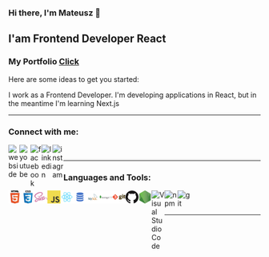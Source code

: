 ### Hi there, I'm Mateusz 👋
I'am Frontend Developer React
---
### My Portfolio [Click][website]
Here are some ideas to get you started:

 I work as a Frontend Developer. I'm developing applications in React, but in the meantime I'm learning Next.js

---

### Connect with me:

[<img align="left" alt="webside" width="22px" src="https://cdn.jsdelivr.net/npm/simple-icons@3.10.0/icons/homeadvisor.svg" />][website]
[<img align="left" alt="youtube" width="22px" src="https://cdn.jsdelivr.net/npm/simple-icons@v3/icons/youtube.svg" />][youtube]
[<img align="left" alt="facebook" width="22px" src="https://cdn.jsdelivr.net/npm/simple-icons@3.10.0/icons/facebook.svg" />][facebook]
[<img align="left" alt="linkedin" width="22px" src="https://cdn.jsdelivr.net/npm/simple-icons@v3/icons/linkedin.svg" />][linkedin]
[<img align="left" alt="instagram" width="22px" src="https://cdn.jsdelivr.net/npm/simple-icons@v3/icons/instagram.svg" />][instagram]

<br />

---
### Languages and Tools:


[<img align="left" alt="HTML5" width="26px" src="https://raw.githubusercontent.com/github/explore/80688e429a7d4ef2fca1e82350fe8e3517d3494d/topics/html/html.png" />][website]
[<img align="left" alt="CSS3" width="26px" src="https://raw.githubusercontent.com/github/explore/80688e429a7d4ef2fca1e82350fe8e3517d3494d/topics/css/css.png" />][website]
[<img align="left" alt="Sass" width="26px" src="https://raw.githubusercontent.com/github/explore/80688e429a7d4ef2fca1e82350fe8e3517d3494d/topics/sass/sass.png" />][website]
[<img align="left" alt="JavaScript" width="26px" src="https://raw.githubusercontent.com/github/explore/80688e429a7d4ef2fca1e82350fe8e3517d3494d/topics/javascript/javascript.png" />][website]
[<img align="left" alt="React" width="26px" src="https://raw.githubusercontent.com/github/explore/80688e429a7d4ef2fca1e82350fe8e3517d3494d/topics/react/react.png" />][website]
[<img align="left" alt="SQL" width="26px" src="https://raw.githubusercontent.com/github/explore/80688e429a7d4ef2fca1e82350fe8e3517d3494d/topics/sql/sql.png" />][website]
[<img align="left" alt="MySQL" width="26px" src="https://raw.githubusercontent.com/github/explore/80688e429a7d4ef2fca1e82350fe8e3517d3494d/topics/mysql/mysql.png" />][website]
[<img align="left" alt="MongoDB" width="26px" src="https://raw.githubusercontent.com/github/explore/80688e429a7d4ef2fca1e82350fe8e3517d3494d/topics/mongodb/mongodb.png" />][website]
[<img align="left" alt="Git" width="26px" src="https://raw.githubusercontent.com/github/explore/80688e429a7d4ef2fca1e82350fe8e3517d3494d/topics/git/git.png" />][website]
[<img align="left" alt="GitHub" width="26px" src="https://raw.githubusercontent.com/github/explore/78df643247d429f6cc873026c0622819ad797942/topics/github/github.png" />][website]
[<img align="left" alt="Node.js" width="26px" src="https://raw.githubusercontent.com/github/explore/80688e429a7d4ef2fca1e82350fe8e3517d3494d/topics/nodejs/nodejs.png" />][website]
[<img align="left" alt="Visual Studio Code" width="26px" src="https://cdn.jsdelivr.net/npm/simple-icons@3.10.0/icons/visualstudio.svg" />][website]
[<img align="left" alt="npm" width="26px" src="https://cdn.jsdelivr.net/npm/simple-icons@3.10.0/icons/npm.svg" />][website]
[<img align="left" alt="git" width="26px" src="https://cdn.jsdelivr.net/npm/simple-icons@3.10.0/icons/git.svg" />][website]

<br />
<br />

---

[website]: https://mateuszkapron.netlify.app
[youtube]: https://www.youtube.com/channel/UCfDIy_8Ig3F_B1-CsNi2lQw?view_as=subscriber
[instagram]: https://www.instagram.com/mateusz.kapron50
[linkedin]: https://www.linkedin.com/in/mateusz-kaproń
[facebook]: https://www.facebook.com/mateusz.kapron.50
